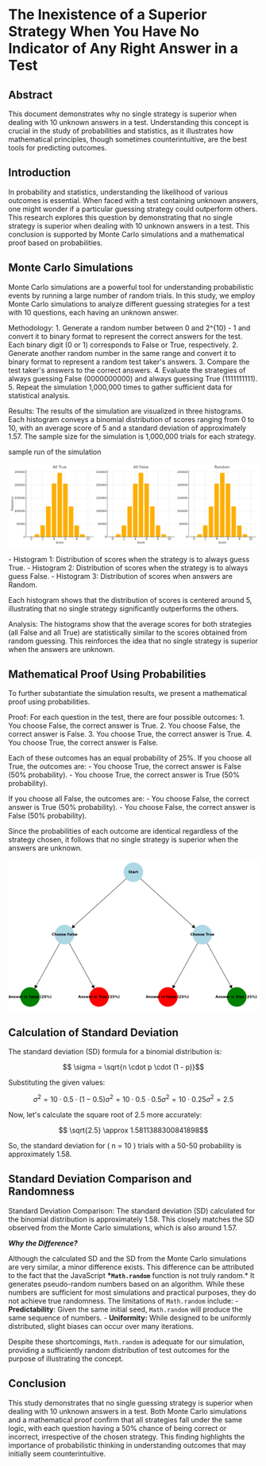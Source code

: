 # **The Inexistence of a Superior Strategy When You Have No Indicator of Any Right Answer in a Test**

## **Abstract**

This document demonstrates why no single strategy is superior when dealing with 10 unknown answers in a test. Understanding this concept is crucial in the study of probabilities and statistics, as it illustrates how mathematical principles, though sometimes counterintuitive, are the best tools for predicting outcomes.

## **Introduction**

In probability and statistics, understanding the likelihood of various outcomes is essential. When faced with a test containing unknown answers, one might wonder if a particular guessing strategy could outperform others. This research explores this question by demonstrating that no single strategy is superior when dealing with 10 unknown answers in a test. This conclusion is supported by Monte Carlo simulations and a mathematical proof based on probabilities.

## **Monte Carlo Simulations**

Monte Carlo simulations are a powerful tool for understanding probabilistic events by running a large number of random trials. In this study, we employ Monte Carlo simulations to analyze different guessing strategies for a test with 10 questions, each having an unknown answer.

Methodology:
1\. Generate a random number between 0 and 2^{10} - 1 and convert it to binary format to represent the correct answers for the test. Each binary digit (0 or 1) corresponds to False or True, respectively.
2\. Generate another random number in the same range and convert it to binary format to represent a random test taker's answers.
3\. Compare the test taker's answers to the correct answers.
4\. Evaluate the strategies of always guessing False (0000000000) and always guessing True (1111111111).
5\. Repeat the simulation 1,000,000 times to gather sufficient data for statistical analysis.

Results:
The results of the simulation are visualized in three histograms. Each histogram conveys a binomial distribution of scores ranging from 0 to 10, with an average score of 5 and a standard deviation of approximately 1.57. The sample size for the simulation is 1,000,000 trials for each strategy.

sample run of the simulation

![A graph with numbers and lines Description automatically generated](public/assets/imges/charts.png)

\- Histogram 1: Distribution of scores when the strategy is to always guess True.
\- Histogram 2: Distribution of scores when the strategy is to always guess False.
\- Histogram 3: Distribution of scores when answers are Random.

Each histogram shows that the distribution of scores is centered around 5, illustrating that no single strategy significantly outperforms the others.

Analysis:
The histograms show that the average scores for both strategies (all False and all True) are statistically similar to the scores obtained from random guessing. This reinforces the idea that no single strategy is superior when the answers are unknown.

## **Mathematical Proof Using Probabilities**

To further substantiate the simulation results, we present a mathematical proof using probabilities.

Proof:
For each question in the test, there are four possible outcomes:
1\. You choose False, the correct answer is True.
2\. You choose False, the correct answer is False.
3\. You choose True, the correct answer is True.
4\. You choose True, the correct answer is False.

Each of these outcomes has an equal probability of 25%. If you choose all True, the outcomes are:
\- You choose True, the correct answer is False (50% probability).
\- You choose True, the correct answer is True (50% probability).

If you choose all False, the outcomes are:
\- You choose False, the correct answer is True (50% probability).
\- You choose False, the correct answer is False (50% probability).

Since the probabilities of each outcome are identical regardless of the strategy chosen, it follows that no single strategy is superior when the answers are unknown.

![](public/assets/imges/probabilityTree.png)

## **Calculation of Standard Deviation**

The standard deviation (SD) formula for a binomial distribution is:

```math
 \sigma = \sqrt{n \cdot p \cdot (1 - p)}
```

Substituting the given values:

```math
 \sigma^2 = 10 \cdot 0.5 \cdot (1 - 0.5)
 \sigma^2 = 10 \cdot 0.5 \cdot 0.5
 \sigma^2 = 10 \cdot 0.25
 \sigma^2 = 2.5
```

Now, let's calculate the square root of 2.5 more accurately:

```math
 \sqrt{2.5} \approx 1.5811388300841898
```

So, the standard deviation for \( n = 10 \) trials with a 50-50 probability is approximately 1.58.

## **Standard Deviation Comparison and Randomness**

Standard Deviation Comparison:
The standard deviation (SD) calculated for the binomial distribution is approximately 1.58. This closely matches the SD observed from the Monte Carlo simulations, which is also around 1.57.

**_Why the Difference?_**

Although the calculated SD and the SD from the Monte Carlo simulations are very similar, a minor difference exists. This difference can be attributed to the fact that the JavaScript **\*`Math.random`** function is not truly random.\* It generates pseudo-random numbers based on an algorithm. While these numbers are sufficient for most simulations and practical purposes, they do not achieve true randomness. The limitations of `Math.random` include:
\- **Predictability**: Given the same initial seed, `Math.random` will produce the same sequence of numbers.
\- **Uniformity:** While designed to be uniformly distributed, slight biases can occur over many iterations.

Despite these shortcomings, `Math.random` is adequate for our simulation, providing a sufficiently random distribution of test outcomes for the purpose of illustrating the concept.

## **Conclusion**

This study demonstrates that no single guessing strategy is superior when dealing with 10 unknown answers in a test. Both Monte Carlo simulations and a mathematical proof confirm that all strategies fall under the same logic, with each question having a 50% chance of being correct or incorrect, irrespective of the chosen strategy. This finding highlights the importance of probabilistic thinking in understanding outcomes that may initially seem counterintuitive.

